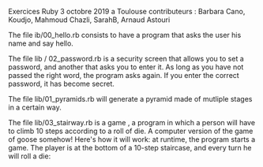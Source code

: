 Exercices Ruby 3 octobre 2019 a Toulouse 
contributeurs : Barbara Cano, Koudjo, Mahmoud Chazli, SarahB, Arnaud Astouri

The file ib/00_hello.rb consists to have a program that asks the user his name and say hello.

The file lib / 02_password.rb is a security screen that allows you to set a password, and another that asks you to enter it.
As long as you have not passed the right word, the program asks again.
If you enter the correct password, it has become secret.

The file lib/01_pyramids.rb will generate a pyramid made of mutliple stages in a certain way.

The file lib/03_stairway.rb  is a game , a program in which a person will have to climb 10 steps according to a roll of die. A computer version of the game of goose somehow! Here's how it will work: at runtime, the program starts a game. The player is at the bottom of a 10-step staircase, and every turn he will roll a die: